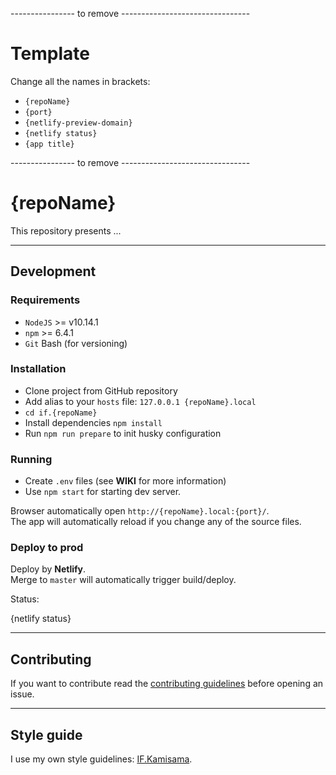 ---------------- to remove --------------------------------
# Template

Change all the names in brackets:
- `{repoName}`
- `{port}`
- `{netlify-preview-domain}`
- `{netlify status}`
- `{app title}`

---------------- to remove --------------------------------

# {repoName}

This repository presents ...

---

## Development

### Requirements

- `NodeJS` >= v10.14.1
- `npm` >= 6.4.1
- `Git` Bash (for versioning)

### Installation

- Clone project from GitHub repository
- Add alias to your `hosts` file: `127.0.0.1 {repoName}.local`
- `cd if.{repoName}`
- Install dependencies `npm install`
- Run `npm run prepare` to init husky configuration

### Running

- Create `.env` files (see **WIKI** for more information)
- Use `npm start` for starting dev server.

Browser automatically open `http://{repoName}.local:{port}/`.  
The app will automatically reload if you change any of the source files.

### Deploy to prod

Deploy by **Netlify**.  
Merge to `master` will automatically trigger build/deploy.

Status:

{netlify status}

---

## Contributing

If you want to contribute read the [contributing guidelines]() before opening an issue.

---

## Style guide

I use my own style guidelines: [IF.Kamisama](https://github.com/furdzik/IF.Kamisama).
